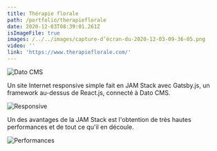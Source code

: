 ```yaml
---
title: Thérapie florale
path: /portfolio/therapieflorale
date: 2020-12-03T08:39:01.261Z
isImageFile: true
images: /../../images/capture-d’écran-du-2020-12-03-09-36-05.png
video: ''
link: 'https://www.therapieflorale.com/'
---
```

![Dato CMS](/../../images/capture-d’écran-du-2020-12-03-09-38-16.png "Dato CMS")

Un site Internet responsive simple fait en JAM Stack avec Gatsby.js, un framework au-dessus de React.js, connecté à Dato CMS.

![Responsive](/../../images/capture-d’écran-du-2020-12-03-09-37-22.png "Responsive")

Un des avantages de la JAM Stack est l'obtention de très hautes performances et de tout ce qu'il en découle.

![Performances](/../../images/capture-d’écran-du-2020-12-03-09-43-30.png "Performances")
